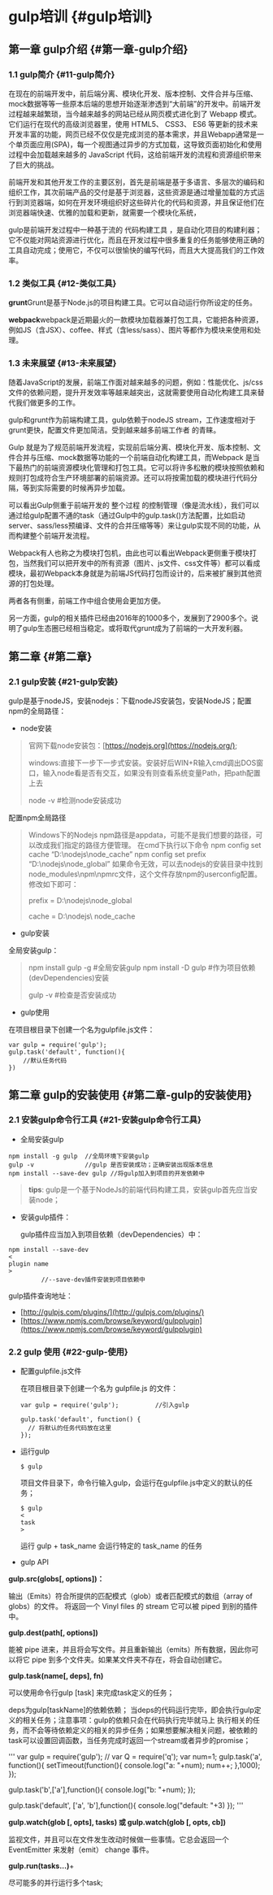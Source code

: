 # gulp培训 {#gulp培训}

## 第一章 gulp介绍 {#第一章-gulp介绍}

### 1.1 gulp简介 {#11-gulp简介}

在现在的前端开发中，前后端分离、模块化开发、版本控制、文件合并与压缩、mock数据等等一些原本后端的思想开始逐渐渗透到“大前端”的开发中。前端开发过程越来越繁琐，当今越来越多的网站已经从网页模式进化到了 Webapp 模式。它们运行在现代的高级浏览器里，使用 HTML5、 CSS3、 ES6 等更新的技术来开发丰富的功能，网页已经不仅仅是完成浏览的基本需求，并且Webapp通常是一个单页面应用\(SPA\)，每一个视图通过异步的方式加载，这导致页面初始化和使用过程中会加载越来越多的 JavaScript 代码，这给前端开发的流程和资源组织带来了巨大的挑战。

前端开发和其他开发工作的主要区别，首先是前端是基于多语言、多层次的编码和组织工作，其次前端产品的交付是基于浏览器，这些资源是通过增量加载的方式运行到浏览器端，如何在开发环境组织好这些碎片化的代码和资源，并且保证他们在浏览器端快速、优雅的加载和更新，就需要一个模块化系统，

gulp是前端开发过程中一种基于流的 代码构建工具 ，是自动化项目的构建利器；它不仅能对网站资源进行优化，而且在开发过程中很多重复的任务能够使用正确的工具自动完成；使用它，不仅可以很愉快的编写代码，而且大大提高我们的工作效率。

### 1.2 类似工具 {#12-类似工具}

**grunt**Grunt是基于Node.js的项目构建工具。它可以自动运行你所设定的任务。

**webpack**webpack是近期最火的一款模块加载器兼打包工具，它能把各种资源，例如JS（含JSX）、coffee、样式（含less/sass）、图片等都作为模块来使用和处理。

### 1.3 未来展望 {#13-未来展望}

随着JavaScript的发展，前端工作面对越来越多的问题，例如：性能优化、js/css文件的依赖问题，提升开发效率等越来越突出，这就需要使用自动化构建工具来替代我们做更多的工作。

gulp和grunt作为前端构建工具，gulp依赖于nodeJS stream，工作速度相对于grunt更快，配置文件更加简洁。受到越来越多前端工作者 的青睐。

Gulp 就是为了规范前端开发流程，实现前后端分离、模块化开发、版本控制、文件合并与压缩、mock数据等功能的一个前端自动化构建工具，而Webpack 是当下最热门的前端资源模块化管理和打包工具。它可以将许多松散的模块按照依赖和规则打包成符合生产环境部署的前端资源。还可以将按需加载的模块进行代码分隔，等到实际需要的时候再异步加载。

可以看出Gulp侧重于前端开发的 整个过程 的控制管理（像是流水线），我们可以通过给gulp配置不通的task（通过Gulp中的gulp.task\(\)方法配置，比如启动server、sass/less预编译、文件的合并压缩等等）来让gulp实现不同的功能，从而构建整个前端开发流程。

Webpack有人也称之为模块打包机，由此也可以看出Webpack更侧重于模块打包，当然我们可以把开发中的所有资源（图片、js文件、css文件等）都可以看成模块，最初Webpack本身就是为前端JS代码打包而设计的，后来被扩展到其他资源的打包处理。

两者各有侧重，前端工作中组合使用会更加方便。

另一方面，gulp的相关插件已经由2016年的1000多个，发展到了2900多个。说明了gulp生态圈已经相当稳定。或将取代grunt成为了前端的一大开发利器。

## 第二章 {#第二章}

### 2.1 gulp安装 {#21-gulp安装}

gulp是基于nodeJS，安装nodejs：下载nodeJS安装包，安装NodeJS；配置npm的全局路径：

* node安装

> 官网下载node安装包：[https://nodejs.org](https://nodejs.org/);
>
> windows:直接下一步下一步式安装。安装好后WIN+R输入cmd调出DOS窗口，输入node看是否有交互，如果没有则查看系统变量Path，把path配置上去
>
> node -v \#检测node安装成功

配置npm全局路径

> Windows下的Nodejs npm路径是appdata，可能不是我们想要的路径，可以改成我们指定的路径方便管理。 在cmd下执行以下命令 npm config set cache “D:\nodejs\node\_cache” npm config set prefix “D:\nodejs\node\_global” 如果命令无效，可以去nodejs的安装目录中找到node\_modules\npm\npmrc文件，这个文件存放npm的userconfig配置。 修改如下即可：
>
> prefix = D:\nodejs\node\_global
>
> cache = D:\nodejs\ node\_cache

* gulp安装

全局安装gulp：

> npm install gulp -g \#全局安装gulp npm install -D gulp \#作为项目依赖\(devDependencies\)安装
>
> gulp -v \#检查是否安装成功

* gulp使用

在项目根目录下创建一个名为gulpfile.js文件：

```
var gulp = require('gulp');
gulp.task('default', function(){
    //默认任务代码
})

```

## 第二章 gulp的安装使用 {#第二章-gulp的安装使用}

### 2.1 安装gulp命令行工具 {#21-安装gulp命令行工具}

* 全局安装gulp

```
npm install -g gulp  //全局环境下安装gulp
gulp -v              //gulp 是否安装成功；正确安装出现版本信息
npm install --save-dev gulp //将gulp加入到项目的开发依赖中

```

> **tips**: gulp是一个基于NodeJs的前端代码构建工具，安装gulp首先应当安装node；

* 安装gulp插件：

  gulp插件应当加入到项目依赖（devDependencies）中：

```
npm install --save-dev 
<
plugin name
>
         //--save-dev插件安装到项目依赖中

```

gulp插件查询地址：

* [http://gulpjs.com/plugins/](http://gulpjs.com/plugins/)
* [https://www.npmjs.com/browse/keyword/gulpplugin](https://www.npmjs.com/browse/keyword/gulpplugin)

### 2.2 gulp 使用 {#22-gulp-使用}

* 配置gulpfile.js文件

  在项目根目录下创建一个名为 gulpfile.js 的文件：

  ```
  var gulp = require('gulp');          //引入gulp

  gulp.task('default', function() {
    // 将默认的任务代码放在这里
  });

  ```

* 运行gulp

  ```
  $ gulp

  ```

  项目文件目录下，命令行输入gulp，会运行在gulpfile.js中定义的默认的任务；

  ```
  $ gulp 
  <
  task
  >
  ```

  运行 gulp + task\_name 会运行特定的 task\_name 的任务

* gulp API

**gulp.src\(globs\[, options\]\)：**

输出（Emits）符合所提供的匹配模式（glob）或者匹配模式的数组（array of globs）的文件。 将返回一个 Vinyl files 的 stream 它可以被 piped 到别的插件中。

**gulp.dest\(path\[, options\]\)**

能被 pipe 进来，并且将会写文件。并且重新输出（emits）所有数据，因此你可以将它 pipe 到多个文件夹。如果某文件夹不存在，将会自动创建它。

**gulp.task\(name\[, deps\], fn\)**

可以使用命令行gulp \[task\] 来完成task定义的任务；

deps为gulp\[taskName\]的依赖依赖； 当deps的代码运行完毕，即会执行gulp定义的相关任务；注意事项：gulp的依赖只会在代码执行完毕就马上 执行相关的任务，而不会等待依赖定义的相关的异步任务；如果想要解决相关问题，被依赖的task可以设置回调函数，当任务完成时返回一个stream或者异步的promise；

''' var gulp = require\('gulp'\); // var Q = require\('q'\); var num=1; gulp.task\('a', function\(\){ setTimeout\(function\(\){ console.log\("a: "+num\); num++; },1000\); }\);

gulp.task\('b',\['a'\],function\(\){ console.log\("b: "+num\); }\);

gulp.task\('default', \['a', 'b'\],function\(\){ console.log\("default: "+3\) }\); '''

**gulp.watch\(glob \[, opts\], tasks\) 或 gulp.watch\(glob \[, opts, cb\]\)**

监视文件，并且可以在文件发生改动时候做一些事情。它总会返回一个 EventEmitter 来发射（emit） change 事件。

**gulp.run\(tasks...\)**+

尽可能多的并行运行多个task;

